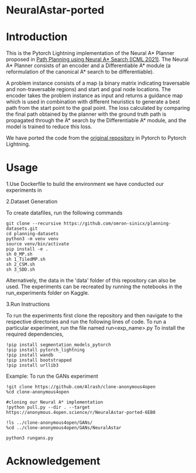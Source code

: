 # NeuralAstar-ported
# Introduction
This is the Pytorch Lightning implementation of the Neural A* Planner proposed in [Path Planning using Neural A* Search (ICML 2021)](https://arxiv.org/abs/2009.07476). 
The Neural A* Planner consists of an encoder and a Differentiable A* module (a reformulation of the canonical A* search to be differentiable).

A problem instance consists of a map (a binary matrix indicating traversable and non-traversable regions) and start and goal node locations. The encoder takes the problem instance as input and returns a guidance map which is used in combination with different heuristics to generate a best path from the start point to the goal point. The loss calculated by comparing the final path obtained by the planner with the ground truth path is propagated through the A* search by the Differentiable A* module, and the model is trained to reduce this loss.

We have ported the code from the [original repository](https://github.com/omron-sinicx/neural-astar) in Pytorch to Pytorch Lightning.
# Usage
1.Use Dockerfile to build the environment we have conducted our experiments in

2.Dataset Generation

To create datafiles, run the following commands
```
git clone --recursive https://github.com/omron-sinicx/planning-datasets.git
cd planning-datasets
python3 -m venv venv
source venv/bin/activate
pip install -e .
sh 0_MP.sh
sh 1_TiledMP.sh
sh 2_CSM.sh
sh 3_SDD.sh
```
Alternatively, the data in the 'data' folder of this repository can also be used. 
The experiments can be recreated by running the notebooks in the run_experiments folder on Kaggle.

3.Run Instructions

To run the experiments first clone the repository and then navigate to the respective directories and run the following lines of code. To run a particular experiment, run the file named run<exp_name>.py
To install the required dependencies,
```
!pip install segmentation_models_pytorch
!pip install pytorch_lightning
!pip install wandb
!pip install bootstrapped
!pip install urllib3
```
Example: To run the GANs experiment
```
!git clone https://github.com/Alrash/clone-anonymous4open
%cd clone-anonymous4open

#cloning our Neural A* implementation
!python pull.py --dir . --target https://anonymous.4open.science/r/NeuralAstar-ported-6EB0
    
!ls ../clone-anonymous4open/GANs/
%cd ../clone-anonymous4open/GANs/NeuralAstar

python3 rungans.py
```
# Acknowledgement
